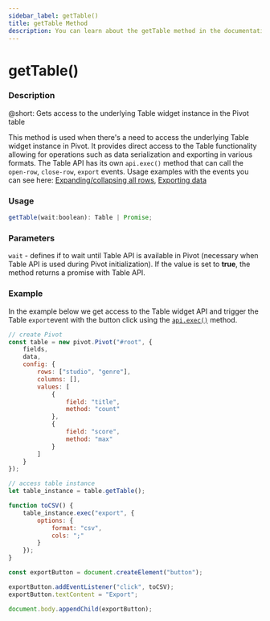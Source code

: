 ```yaml
---
sidebar_label: getTable()
title: getTable Method
description: You can learn about the getTable method in the documentation of the DHTMLX JavaScript Pivot library. Browse developer guides and API reference, try out code examples and live demos, and download a free 30-day evaluation version of DHTMLX Pivot.
---
```


# getTable()

### Description

@short: Gets access to the underlying Table widget instance in the Pivot table

This method is used when there's a need to access the underlying Table widget instance in Pivot. It provides direct access to the Table functionality allowing for operations such as data serialization and exporting in various formats. The Table API has its own `api.exec()` method that can call the `open-row`, `close-row`, `export` events. Usage examples with the events you can see here: [Expanding/collapsing all rows](/guides/configuration#expandingcollapsing-all-rows), [Exporting data](/guides/loading-exporting-data#exporting-data)

### Usage

~~~jsx
getTable(wait:boolean): Table | Promise;
~~~

### Parameters

`wait` - defines if to wait until Table API is available in Pivot (necessary when Table API is used during Pivot initialization). If the value is set to **true**, the method returns a promise with Table API.

### Example

In the example below we get access to the Table widget API and trigger the Table `export`event with the button click using the [`api.exec()`](/api/internal/exec-method) method.

~~~jsx
// create Pivot
const table = new pivot.Pivot("#root", {
    fields,
    data,
    config: {
        rows: ["studio", "genre"],
        columns: [],
        values: [
            {
                field: "title",
                method: "count"
            },
            {
                field: "score",
                method: "max"
            }
        ]
    }
});

// access table instance
let table_instance = table.getTable();

function toCSV() {
    table_instance.exeс("export", {
        options: {
            format: "csv",
            cols: ";"
        }
    });
}

const exportButton = document.createElement("button");

exportButton.addEventListener("click", toCSV);
exportButton.textContent = "Export";

document.body.appendChild(exportButton);
~~~
